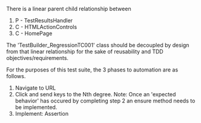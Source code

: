 There is a linear parent child relationship between 
1) P - TestResultsHandler
2) C - HTMLActionControls
3) C - HomePage

The 'TestBuilder_RegressionTC001' class should be decoupled by design from that linear relationship for the sake of reusability and TDD objectives/requirements. 

For the purposes of this test suite, the 3 phases to automation are as follows.


1) Navigate to URL 
2) Click and send keys to the Nth degree.
Note: Once an 'expected behavior' has occured by completing step 2 an ensure method needs to be implemented. 
3) Implement: Assertion  

